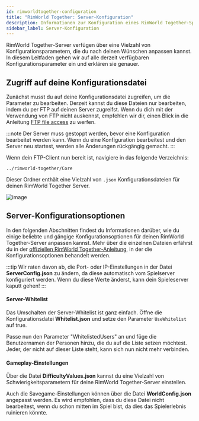```yaml
---
id: rimworldtogether-configuration
title: "RimWorld Together: Server-Konfiguration"
description: Informationen zur Konfiguration eines RimWorld Together-Spielservers von ZAP-Hosting - ZAP-Hosting.com Dokumentation
sidebar_label: Server-Konfiguration
---
```


RimWorld Together-Server verfügen über eine Vielzahl von Konfigurationsparametern, die du nach deinen Wünschen anpassen kannst. In diesem Leitfaden gehen wir auf alle derzeit verfügbaren Konfigurationsparameter ein und erklären sie genauer.

## Zugriff auf deine Konfigurationsdatei

Zunächst musst du auf deine Konfigurationsdatei zugreifen, um die Parameter zu bearbeiten. Derzeit kannst du diese Dateien nur bearbeiten, indem du per FTP auf deinen Server zugreifst. Wenn du dich mit der Verwendung von FTP nicht auskennst, empfehlen wir dir, einen Blick in die Anleitung [FTP file access](gameserver-ftpaccess.md) zu werfen.

:::note
Der Server muss gestoppt werden, bevor eine Konfiguration bearbeitet werden kann. Wenn du eine Konfiguration bearbeitest und den Server neu startest, werden alle Änderungen rückgängig gemacht.
:::

Wenn dein FTP-Client nun bereit ist, navigiere in das folgende Verzeichnis:
```
../rimworld-together/Core
```

Dieser Ordner enthält eine Vielzahl von `.json` Konfigurationsdateien für deinen RimWorld Together Server.

![image](https://screensaver01.zap-hosting.com/index.php/s/76g3TcY9TCLyFsH/preview)

## Server-Konfigurationsoptionen

In den folgenden Abschnitten findest du Informationen darüber, wie du einige beliebte und gängige Konfigurationsoptionen für deinen RimWorld Together-Server anpassen kannst. Mehr über die einzelnen Dateien erfährst du in der [offiziellen RimWorld Together-Anleitung](https://rimworldtogether.github.io/Guide/selfhosting/getting-started.html#core), in der die Konfigurationsoptionen behandelt werden.

:::tip
Wir raten davon ab, die Port- oder IP-Einstellungen in der Datei **ServerConfig.json** zu ändern, da diese automatisch vom Spielserver konfiguriert werden. Wenn du diese Werte änderst, kann dein Spieleserver kaputt gehen!
:::

#### Server-Whitelist

Das Umschalten der Server-Whitelist ist ganz einfach. Öffne die Konfigurationsdatei **Whitelist.json** und setze den Parameter `UseWhitelist` auf true.

Passe nun den Parameter "WhitelistedUsers" an und füge die Benutzernamen der Personen hinzu, die du auf die Liste setzen möchtest. Jeder, der nicht auf dieser Liste steht, kann sich nun nicht mehr verbinden.

#### Gameplay-Einstellungen

Über die Datei **DifficultyValues.json** kannst du eine Vielzahl von Schwierigkeitsparametern für deine RimWorld Together-Server einstellen.

Auch die Savegame-Einstellungen können über die Datei **WorldConfig.json** angepasst werden. Es wird empfohlen, dass du diese Datei nicht bearbeitest, wenn du schon mitten im Spiel bist, da dies das Spielerlebnis ruinieren könnte.
